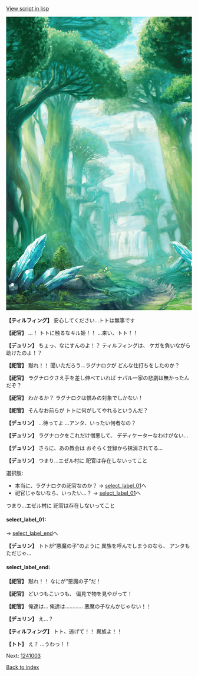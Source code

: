 [View script in lisp](../scripts/1241002.txt)

![forest.png](../images/backgrounds/forest.png)

**【ティルフィング】**
安心してください…トトは無事です

**【祀官】**
…！
トトに触るなキル姫！！
…来い、トト！！

**【デュリン】**
ちょっ、なにすんのよ！？
ティルフィングは、
ケガを負いながら助けたのよ！？

**【祀官】**
黙れ！！
聞いただろう…ラグナロクが
どんな仕打ちをしたのか？

**【祀官】**
ラグナロクさえ手を差し伸べていれば
ナパル一家の悲劇は無かったんだぞ？

**【祀官】**
わかるか？
ラグナロクは恨みの対象でしかない！

**【祀官】**
そんなお前らが
トトに何がしてやれるというんだ？

**【デュリン】**
…待ってよ
…アンタ、いったい何者なの？

**【デュリン】**
ラグナロクをこれだけ憎悪して、
デディケーターなわけがない…

**【デュリン】**
さらに、あの教会は
おそらく登録から抹消されてる…

**【デュリン】**
つまり…エゼル村に
祀官は存在しないってこと

選択肢:
- 本当に、ラグナロクの祀官なのか？ → [select_label_01](#select_label_01)へ
- 祀官じゃないなら、いったい…？ → [select_label_01](#select_label_01)へ

つまり…エゼル村に
祀官は存在しないってこと

#### select_label_01:
 → [select_label_end](#select_label_end)へ

**【デュリン】**
トトが“悪魔の子”のように
異族を呼んでしまうのなら、
アンタもただじゃ…

#### select_label_end:

**【祀官】**
黙れ！！
なにが“悪魔の子”だ！

**【祀官】**
どいつもこいつも、
偏見で物を見やがって！

**【祀官】**
俺達は…
俺達は…………
悪魔の子なんかじゃない！！

**【デュリン】**
え…？

**【ティルフィング】**
トト、逃げて！！
異族よ！！

**【トト】**
え？
…うわっ！！


Next: [1241003](1241003.md)

[Back to index](index.md)
